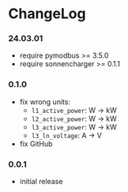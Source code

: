 # ChangeLog

### 24.03.01

+ require pymodbus >= 3.5.0
+ require sonnencharger >= 0.1.1

### 0.1.0

+ fix wrong units:
    - `l1_active_power`: W -> kW
    - `l2_active_power`: W -> kW
    - `l3_active_power`: W -> kW
    - `l3_ln_voltage`:   A -> V
+ fix GitHub 

### 0.0.1

+ initial release
